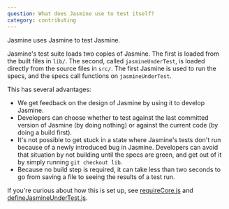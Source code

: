 ```yaml
---
question: What does Jasmine use to test itself?
category: contributing
---
```


Jasmine uses Jasmine to test Jasmine.

Jasmine's test suite loads two copies of Jasmine. The first is loaded from the
built files in `lib/`. The second, called `jasmineUnderTest`, is loaded directly
from the source files in `src/`. The first Jasmine is used to run the specs, and
the specs call functions on `jasmineUnderTest`.

This has several advantages:

* We get feedback on the design of Jasmine by using it to develop Jasmine.
* Developers can choose whether to test against the last committed version of
  Jasmine (by doing nothing) or against the current code (by doing a build 
  first).
* It's not possible to get stuck in a state where Jasmine's tests don't run 
  because of a newly introduced bug in Jasmine. Developers can avoid that
  situation by not building until the specs are green, and get out of it by
  simply running `git checkout lib`.
* Because no build step is required, it can take less than two seconds to go
  from saving a file to seeing the results of a test run.
  
If you're curious about how this is set up, see
[requireCore.js](https://github.com/jasmine/jasmine/blob/main/src/core/requireCore.js) and
[defineJasmineUnderTest.js](https://github.com/jasmine/jasmine/blob/main/spec/helpers/defineJasmineUnderTest.js).
